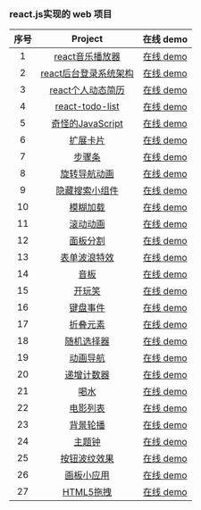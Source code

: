 
### react.js实现的 web 项目

| 序号 |                                            Project                                            |                                在线 demo                                 |
| :--: | :-------------------------------------------------------------------------------------------: | :----------------------------------------------------------------------: |
|  1   | [react音乐播放器](https://github.com/eveningwater/my-web-projects/tree/master/react/1/) | [在线 demo](https://www.eveningwater.com/my-web-projects/react/1/) |
|  2   | [react后台登录系统架构](https://github.com/eveningwater/my-web-projects/tree/master/react/2/) | [在线 demo](https://www.eveningwater.com/my-web-projects/react/2/) |
|  3   | [react个人动态简历](https://github.com/eveningwater/my-web-projects/tree/master/react/3/) | [在线 demo](https://www.eveningwater.com/my-web-projects/react/3/) |
|  4   | [react-todo-list](https://github.com/eveningwater/my-web-projects/tree/master/react/4/) | [在线 demo](https://www.eveningwater.com/my-web-projects/react/4/) |
|  5   | [奇怪的JavaScript](https://github.com/eveningwater/my-web-projects/tree/master/react/5/) | [在线 demo](https://www.eveningwater.com/my-web-projects/react/5/) |
|  6   | [扩展卡片](https://github.com/eveningwater/my-web-projects/tree/master/react/6/) | [在线 demo](https://www.eveningwater.com/my-web-projects/react/6/) |
|  7   | [步骤条](https://github.com/eveningwater/my-web-projects/tree/master/react/7/) | [在线 demo](https://www.eveningwater.com/my-web-projects/react/7/) |
|  8   | [旋转导航动画](https://github.com/eveningwater/my-web-projects/tree/master/react/8/) | [在线 demo](https://www.eveningwater.com/my-web-projects/react/8/) |
|  9   | [隐藏搜索小组件](https://github.com/eveningwater/my-web-projects/tree/master/react/9/) | [在线 demo](https://www.eveningwater.com/my-web-projects/react/9/) |
|  10   | [模糊加载](https://github.com/eveningwater/my-web-projects/tree/master/react/10/) | [在线 demo](https://www.eveningwater.com/my-web-projects/react/10/) |
|  11   | [滚动动画](https://github.com/eveningwater/my-web-projects/tree/master/react/11/) | [在线 demo](https://www.eveningwater.com/my-web-projects/react/11/) |
|  12   | [面板分割](https://github.com/eveningwater/my-web-projects/tree/master/react/12/) | [在线 demo](https://www.eveningwater.com/my-web-projects/react/12/) |
|  13   | [表单波浪特效](https://github.com/eveningwater/my-web-projects/tree/master/react/13/) | [在线 demo](https://www.eveningwater.com/my-web-projects/react/13/) |
|  14   | [音板](https://github.com/eveningwater/my-web-projects/tree/master/react/14/) | [在线 demo](https://www.eveningwater.com/my-web-projects/react/14/) |
|  15   | [开玩笑](https://github.com/eveningwater/my-web-projects/tree/master/react/15/) | [在线 demo](https://www.eveningwater.com/my-web-projects/react/15/) |
|  16   | [键盘事件](https://github.com/eveningwater/my-web-projects/tree/master/react/16/) | [在线 demo](https://www.eveningwater.com/my-web-projects/react/16/) |
|  17   | [折叠元素](https://github.com/eveningwater/my-web-projects/tree/master/react/17/) | [在线 demo](https://www.eveningwater.com/my-web-projects/react/17/) |
|  18   | [随机选择器](https://github.com/eveningwater/my-web-projects/tree/master/react/18/) | [在线 demo](https://www.eveningwater.com/my-web-projects/react/18/) |
|  19   | [动画导航](https://github.com/eveningwater/my-web-projects/tree/master/react/19/) | [在线 demo](https://www.eveningwater.com/my-web-projects/react/19/) |
|  20   | [递增计数器](https://github.com/eveningwater/my-web-projects/tree/master/react/20/) | [在线 demo](https://www.eveningwater.com/my-web-projects/react/20/) |
|  21   | [喝水](https://github.com/eveningwater/my-web-projects/tree/master/react/21/) | [在线 demo](https://www.eveningwater.com/my-web-projects/react/21/) |
|  22   | [电影列表](https://github.com/eveningwater/my-web-projects/tree/master/react/22/) | [在线 demo](https://www.eveningwater.com/my-web-projects/react/22/) |
|  23   | [背景轮播](https://github.com/eveningwater/my-web-projects/tree/master/react/23/) | [在线 demo](https://www.eveningwater.com/my-web-projects/react/23/) |
|  24   | [主题钟](https://github.com/eveningwater/my-web-projects/tree/master/react/24/) | [在线 demo](https://www.eveningwater.com/my-web-projects/react/24/) |
|  25   | [按钮波纹效果](https://github.com/eveningwater/my-web-projects/tree/master/react/25/) | [在线 demo](https://www.eveningwater.com/my-web-projects/react/25/) |
|  26   | [画板小应用](https://github.com/eveningwater/my-web-projects/tree/master/react/26/) | [在线 demo](https://www.eveningwater.com/my-web-projects/react/26/) |
|  27   | [HTML5拖拽](https://github.com/eveningwater/my-web-projects/tree/master/react/27/) | [在线 demo](https://www.eveningwater.com/my-web-projects/react/27/) |